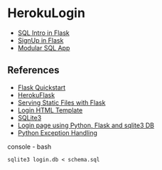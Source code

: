 # HerokuLogin

* [SQL Intro in Flask](https://github.com/eniompw/FlaskLogin/blob/master/first_db.py)
* [SignUp in Flask](https://github.com/eniompw/FlaskLogin/blob/master/signup.py)
* [Modular SQL App](https://github.com/eniompw/FlaskLogin/blob/master/main.py)

## References
* [Flask Quickstart](https://flask.palletsprojects.com/en/1.1.x/quickstart/)
* [HerokuFlask](https://github.com/EN10/HerokuFlask)  
* [Serving Static Files with Flask](https://stackabuse.com/serving-static-files-with-flask/)   
* [Login HTML Template](https://www.w3schools.com/howto/tryit.asp?filename=tryhow_css_login_form)   
* [SQLite3](https://github.com/smileboywtu/SQLite3)
* [Login page using Python, Flask and sqlite3 DB](https://gist.github.com/PolBaladas/07bfcdefb5c1c57cdeb5#how-to-guide)     
* [Python Exception Handling](https://www.programiz.com/python-programming/exception-handling)


console - bash  

    sqlite3 login.db < schema.sql

